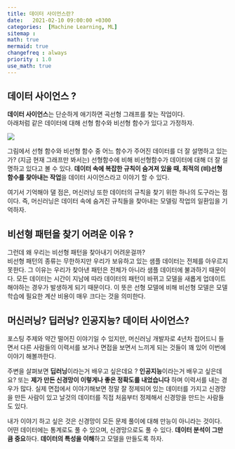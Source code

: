 ```yaml
---
title: 데이터 사이언스란? 
date:   2021-02-10 09:00:00 +0300
categories:  [Machine Learning, ML]
sitemap :
math: true
mermaid: true
changefreq : always
priority : 1.0
use_math: true
---
```


## 데이터 사이언스 ? 

**데이터 사이언스**는 단순하게 애기하면 곡선형 그래프를 찾는 작업이다.  
아래처럼 같은 데이터에 대해 선형 함수와 비선형 함수가 있다고 가정하자. 

<img src="../../assets/images/data-science.jpg">

그림에서 선형 함수와 비선형 함수 중 어느 함수가 주어진 데이터를 더 잘 설명하고 있는가? (지금 현재 그래프만 봐서는) 선형함수에 비해 비선형함수가 데이터에 대해 더 잘 설명하고 있다고 볼 수 있다. **데이터 속에 복잡한 규칙이 숨겨져 있을 때, 최적의 (비)선형 함수를 찾아내는 작업**을 데이터 사이언스라고 이야기 할 수 있다. 

여기서 기억해야 댈 점은, 머신러닝 또한 데이터의 규칙을 찾기 위한 하나의 도구라는 점이다. 즉, 머신러닝은 데이터 속에 숨겨진 규칙들을 찾아내는 모델링 작업의 일환임을 기억하자. 

## 비선형 패턴을 찾기 어려운 이유 ? 

그런데 왜 우리는 비선형 패턴을 찾아내기 어려운걸까?   
비선형 패턴의 종류는 무한하지만 우리가 보유하고 있는 샘플 데이터는 전체를 아우르지 못한다. 그 이유는 우리가 찾아낸 패턴은 전체가 아니라 샘플 데이터에 불과하기 때문이다. 모든 데이터는 시간이 지남에 따라 데이터의 패턴이 바뀌고 모델을 새롭게 업데이트 해야하는 경우가 발생하게 되기 때문이다. 이 뜻은 선형 모델에 비해 비선형 모델은 모델 학습에 필요한 계산 비용이 매우 크다는 것을 의미한다. 

## 머신러닝? 딥러닝? 인공지능? 데이터 사이언스? 

포스팅 주제와 약간 떨어진 이야기일 수 있지만, 머신러닝 개발자로 4년차 접어드니 들면서 다른 사람들의 이력서를 보거나 면접을 보면서 느끼게 되는 것들이 꽤 있어 이번에 이야기 해볼까한다.  

주변을 살펴보면 **딥러닝**이라는거 배우고 싶은데요 ? **인공지능**이라는거 배우고 싶은데요? 또는 **제가 만든 신경망이 이렇게나 좋은 정확도를 내었습니다** 하며 이력서를 내는 경우가 많다. 실제 면접에서 이야기해보면 정말 잘 정제되어 있는 데이터를 가지고 신경망을 만든 사람이 있고 날것의 데이터를 직접 처음부터 정제해서 신경망을 만드는 사람들도 있다.  

내가 이야기 하고 싶은 것은 신경망이 모든 문제 풀이에 대해 만능이 아니라는 것이다. 어떤 데이터에는 통계로도 풀 수 있으며, 신경망으로도 풀 수 있다. **데이터 분석이 그만큼 중요**하다. **데이터의 특성을 이해**하고 모델을 만들도록 하자. 